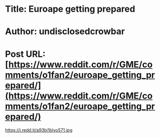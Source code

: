 # Title: Euroape getting prepared
# Author: undisclosedcrowbar
# Post URL: [https://www.reddit.com/r/GME/comments/o1fan2/euroape_getting_prepared/](https://www.reddit.com/r/GME/comments/o1fan2/euroape_getting_prepared/)


https://i.redd.it/a93bi1blyo571.jpg
